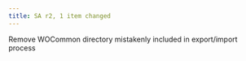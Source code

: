 ```yaml
---
title: SA r2, 1 item changed
---
```


Remove WOCommon directory mistakenly included in export/import process
